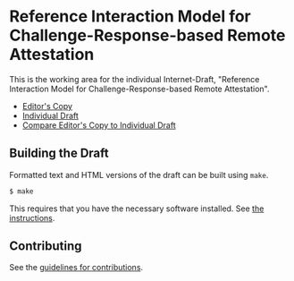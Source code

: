 # Reference Interaction Model for Challenge-Response-based Remote Attestation

This is the working area for the individual Internet-Draft, "Reference Interaction Model for Challenge-Response-based Remote Attestation".

* [Editor's Copy](https://ietf-rats.github.io/draft-birkholz-rats-reference-interaction-model/#go.draft-birkholz-rats-reference-interaction-model.html)
* [Individual Draft](https://tools.ietf.org/html/draft-birkholz-rats-reference-interaction-model)
* [Compare Editor's Copy to Individual Draft](https://ietf-rats.github.io/draft-birkholz-rats-reference-interaction-model/#go.draft-birkholz-rats-reference-interaction-model.diff)

## Building the Draft

Formatted text and HTML versions of the draft can be built using `make`.

```sh
$ make
```

This requires that you have the necessary software installed.  See
[the instructions](https://github.com/martinthomson/i-d-template/blob/master/doc/SETUP.md).


## Contributing

See the
[guidelines for contributions](https://github.com/ietf-rats/draft-birkholz-rats-reference-interaction-model/blob/master/CONTRIBUTING.md).
